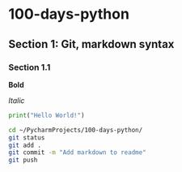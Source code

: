 # 100-days-python
## Section 1: Git, markdown syntax

### Section 1.1

**Bold**

*Italic*

```python
print("Hello World!")
```

```bash
cd ~/PycharmProjects/100-days-python/
git status
git add .
git commit -m "Add markdown to readme"
git push
```